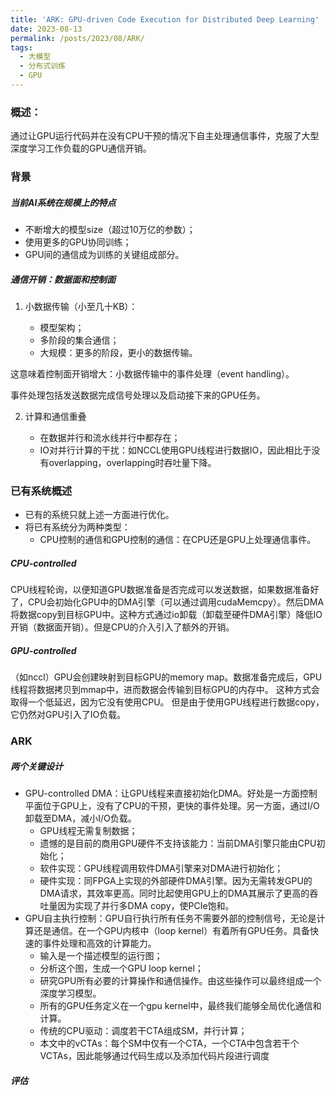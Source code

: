 ```yaml
---
title: 'ARK: GPU-driven Code Execution for Distributed Deep Learning'
date: 2023-08-13
permalink: /posts/2023/08/ARK/
tags:
  - 大模型
  - 分布式训练
  - GPU
---
```


### 概述：
通过让GPU运行代码并在没有CPU干预的情况下自主处理通信事件，克服了大型深度学习工作负载的GPU通信开销。


### 背景
##### 当前AI系统在规模上的特点
* 不断增大的模型size（超过10万亿的参数）；
* 使用更多的GPU协同训练；
* GPU间的通信成为训练的关键组成部分。

##### 通信开销：数据面和控制面
1. 小数据传输（小至几十KB）：
     
     * 模型架构；
     * 多阶段的集合通信；
     * 大规模：更多的阶段，更小的数据传输。

这意味着控制面开销增大：小数据传输中的事件处理（event handling）。

事件处理包括发送数据完成信号处理以及启动接下来的GPU任务。

2. 计算和通信重叠
   
    * 在数据并行和流水线并行中都存在；
    * IO对并行计算的干扰：如NCCL使用GPU线程进行数据IO，因此相比于没有overlapping，overlapping时吞吐量下降。

### 已有系统概述
* 已有的系统只就上述一方面进行优化。
* 将已有系统分为两种类型：
    * CPU控制的通信和GPU控制的通信：在CPU还是GPU上处理通信事件。

##### CPU-controlled
CPU线程轮询，以便知道GPU数据准备是否完成可以发送数据，如果数据准备好了，CPU会初始化GPU中的DMA引擎（可以通过调用cudaMemcpy）。然后DMA将数据copy到目标GPU中。这种方式通过io卸载（卸载至硬件DMA引擎）降低IO开销（数据面开销）。但是CPU的介入引入了额外的开销。

##### GPU-controlled
（如nccl）GPU会创建映射到目标GPU的memory map。数据准备完成后，GPU线程将数据拷贝到mmap中，进而数据会传输到目标GPU的内存中。
这种方式会取得一个低延迟，因为它没有使用CPU。
但是由于使用GPU线程进行数据copy，它仍然对GPU引入了IO负载。

### ARK
##### 两个关键设计
* GPU-controlled DMA：让GPU线程来直接初始化DMA。好处是一方面控制平面位于GPU上，没有了CPU的干预，更快的事件处理。另一方面，通过I/O卸载至DMA，减小I/O负载。
    * GPU线程无需复制数据；
    * 遗憾的是目前的商用GPU硬件不支持该能力：当前DMA引擎只能由CPU初始化；
    * 软件实现：GPU线程调用软件DMA引擎来对DMA进行初始化；
    * 硬件实现：同FPGA上实现的外部硬件DMA引擎。因为无需转发GPU的DMA请求，其效率更高。同时比起使用GPU上的DMA其展示了更高的吞吐量因为实现了并行多DMA copy，使PCIe饱和。
* GPU自主执行控制：GPU自行执行所有任务不需要外部的控制信号，无论是计算还是通信。在一个GPU内核中（loop kernel）有着所有GPU任务。具备快速的事件处理和高效的计算能力。
    * 输入是一个描述模型的运行图；
    * 分析这个图，生成一个GPU loop kernel；
    * 研究GPU所有必要的计算操作和通信操作。由这些操作可以最终组成一个深度学习模型。
    * 所有的GPU任务定义在一个gpu kernel中，最终我们能够全局优化通信和计算。
    * 传统的CPU驱动：调度若干CTA组成SM，并行计算；
    * 本文中的vCTAs：每个SM中仅有一个CTA，一个CTA中包含若干个VCTAs，因此能够通过代码生成以及添加代码片段进行调度




##### 评估


